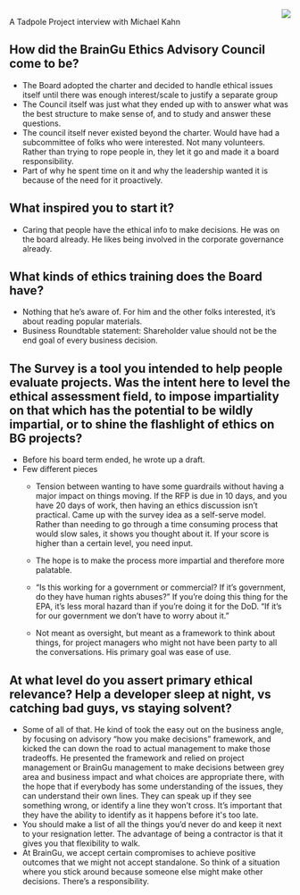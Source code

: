 <img align="right" src="https://github.com/braingu/tadpole/blob/master/images/TLP/TLPAmber.png">

A Tadpole Project interview with Michael Kahn

## How did the BrainGu Ethics Advisory Council come to be?

*   The Board adopted the charter and decided to handle ethical issues itself until there was enough interest/scale to justify a separate group
*   The Council itself was just what they ended up with to answer what was the best structure to make sense of, and to study and answer these questions.
*   The council itself never existed beyond the charter. Would have had a subcommittee of folks who were interested. Not many volunteers. Rather than trying to rope people in, they let it go and made it a board responsibility.
*   Part of why he spent time on it and why the leadership wanted it is because of the need for it proactively.

## What inspired you to start it?

*   Caring that people have the ethical info to make decisions. He was on the board already. He likes being involved in the corporate governance already.

## What kinds of ethics training does the Board have?

*   Nothing that he’s aware of. For him and the other folks interested, it’s about reading popular materials.
*   Business Roundtable statement: Shareholder value should not be the end goal of every business decision.

## The Survey is a tool you intended to help people evaluate projects. Was the intent here to level the ethical assessment field, to impose impartiality on that which has the potential to be wildly impartial, or to shine the flashlight of ethics on BG projects?



*   Before his board term ended, he wrote up a draft.
*   Few different pieces
    *   Tension between wanting to have some guardrails without having a major impact on things moving. If the RFP is due in 10 days, and you have 20 days of work, then having an ethics discussion isn’t practical. Came up with the survey idea as a self-serve model. Rather than needing to go through a time consuming process that would slow sales, it shows you thought about it. If your score is higher than a certain level, you need input.
    *   The hope is to make the process more impartial and therefore more palatable.

    *   “Is this working for a government or commercial? If it’s government, do they have human rights abuses?” If you’re doing this thing for the EPA, it’s less moral hazard than if you’re doing it for the DoD. “If it’s for our government we don’t have to worry about it.”

    *   Not meant as oversight, but meant as a framework to think about things, for project managers who might not have been party to all the conversations. His primary goal was ease of use.


## At what level do you assert primary ethical relevance? Help a developer sleep at night, vs catching bad guys, vs staying solvent?

*   Some of all of that. He kind of took the easy out on the business angle, by focusing on advisory “how you make decisions” framework, and kicked the can down the road to actual management to make those tradeoffs. He presented the framework and relied on project management or BrainGu management to make decisions between grey area and business impact and what choices are appropriate there, with the hope that if everybody has some understanding of the issues, they can understand their own lines. They can speak up if they see something wrong, or identify a line they won’t cross. It’s important that they have the ability to identify as it happens before it's too late.
*   You should make a list of all the things you’d never do and keep it next to your resignation letter. The advantage of being a contractor is that it gives you that flexibility to walk.
*   At BrainGu, we accept certain compromises to achieve positive outcomes that we might not accept standalone. So think of a situation where you stick around because someone else might make other decisions. There’s a responsibility.
